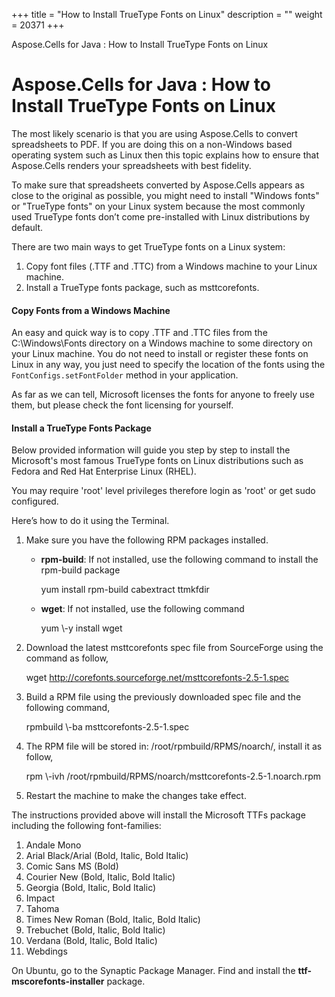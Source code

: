 +++
title = "How to Install TrueType Fonts on Linux" 
description = "" 
weight = 20371 
+++

Aspose.Cells for Java : How to Install TrueType Fonts on Linux  

# Aspose.Cells for Java : How to Install TrueType Fonts on Linux


The most likely scenario is that you are using Aspose.Cells to convert spreadsheets to PDF. If you are doing this on a non-Windows based operating system such as Linux then this topic explains how to ensure that Aspose.Cells renders your spreadsheets with best fidelity.

To make sure that spreadsheets converted by Aspose.Cells appears as close to the original as possible, you might need to install "Windows fonts" or "TrueType fonts" on your Linux system because the most commonly used TrueType fonts don’t come pre-installed with Linux distributions by default.

There are two main ways to get TrueType fonts on a Linux system:

1.  Copy font files (.TTF and .TTC) from a Windows machine to your Linux machine.
2.  Install a TrueType fonts package, such as msttcorefonts.

#### Copy Fonts from a Windows Machine

An easy and quick way is to copy .TTF and .TTC files from the C:\\Windows\\Fonts directory on a Windows machine to some directory on your Linux machine. You do not need to install or register these fonts on Linux in any way, you just need to specify the location of the fonts using the `FontConfigs.setFontFolder` method in your application.

As far as we can tell, Microsoft licenses the fonts for anyone to freely use them, but please check the font licensing for yourself.

#### Install a TrueType Fonts Package

Below provided information will guide you step by step to install the Microsoft's most famous TrueType fonts on Linux distributions such as Fedora and Red Hat Enterprise Linux (RHEL).

You may require 'root' level privileges therefore login as 'root' or get sudo configured.

Here’s how to do it using the Terminal.

1.  Make sure you have the following RPM packages installed.
    *   **rpm-build**: If not installed, use the following command to install the rpm-build package
        
        yum install rpm-build cabextract ttmkfdir
        
    *   **wget**: If not installed, use the following command
        
        yum \\-y install wget
        
2.  Download the latest msttcorefonts spec file from SourceForge using the command as follow,
    
    wget http://corefonts.sourceforge.net/msttcorefonts-2.5-1.spec
    
3.  Build a RPM file using the previously downloaded spec file and the following command,
    
    rpmbuild \\-ba msttcorefonts-2.5-1.spec
    
4.  The RPM file will be stored in: /root/rpmbuild/RPMS/noarch/, install it as follow,
    
    rpm \\-ivh /root/rpmbuild/RPMS/noarch/msttcorefonts-2.5-1.noarch.rpm 
    
5.  Restart the machine to make the changes take effect.

The instructions provided above will install the Microsoft TTFs package including the following font-families:

1.  Andale Mono
2.  Arial Black/Arial (Bold, Italic, Bold Italic)
3.  Comic Sans MS (Bold)
4.  Courier New (Bold, Italic, Bold Italic)
5.  Georgia (Bold, Italic, Bold Italic)
6.  Impact
7.  Tahoma
8.  Times New Roman (Bold, Italic, Bold Italic)
9.  Trebuchet (Bold, Italic, Bold Italic)
10.  Verdana (Bold, Italic, Bold Italic)
11.  Webdings

On Ubuntu, go to the Synaptic Package Manager. Find and install the **ttf-mscorefonts-installer** package.

